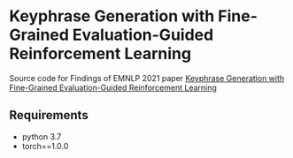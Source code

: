 # Keyphrase Generation with Fine-Grained Evaluation-Guided Reinforcement Learning

Source code for Findings of EMNLP 2021 paper [Keyphrase Generation with Fine-Grained Evaluation-Guided Reinforcement Learning](https://aclanthology.org/2021.findings-emnlp.45)

## Requirements

- python 3.7
- torch==1.0.0
